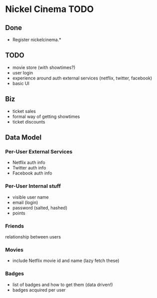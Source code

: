Nickel Cinema TODO
==================

Done
----

* Register nickelcinema.*
 
TODO
----

* movie store (with showtimes?)
* user login
* experience around auth external services (netflix, twitter, facebook)
* basic UI
 
Biz
---

* ticket sales
* formal way of getting showtimes
* ticket discounts
 
Data Model
----------

### Per-User External Services
* Netflix auth info
* Twitter auth info
* Facebook auth info

### Per-User Internal stuff
* visible user name
* email (login)
* password (salted, hashed)
* points

### Friends
relationship between users

### Movies
* include Netflix movie id and name (lazy fetch these)

### Badges
* list of badges and how to get them (data driven!)
* badges acquired per user

